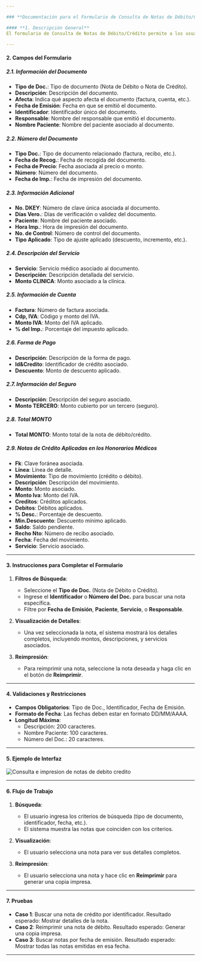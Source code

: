 ```yaml
---

### **Documentación para el Formulario de Consulta de Notas de Débito/Crédito**

#### **1. Descripción General**
El formulario de Consulta de Notas de Débito/Crédito permite a los usuarios buscar, visualizar y reimprimir notas de débito y crédito asociadas a pacientes, facturas y servicios médicos. Estas notas son utilizadas para ajustar montos en las cuentas de los pacientes, ya sea para corregir errores, aplicar descuentos o realizar otros ajustes financieros. El formulario también permite filtrar y consultar notas específicas por tipo de documento, fecha, paciente, servicio, entre otros criterios.

---
```


#### **2. Campos del Formulario**

##### **2.1. Información del Documento**
- **Tipo de Doc.**: Tipo de documento (Nota de Débito o Nota de Crédito).
- **Descripción**: Descripción del documento.
- **Afecta**: Indica qué aspecto afecta el documento (factura, cuenta, etc.).
- **Fecha de Emisión**: Fecha en que se emitió el documento.
- **Identificador**: Identificador único del documento.
- **Responsable**: Nombre del responsable que emitió el documento.
- **Nombre Paciente**: Nombre del paciente asociado al documento.

##### **2.2. Número del Documento**
- **Tipo Doc.**: Tipo de documento relacionado (factura, recibo, etc.).
- **Fecha de Recog.**: Fecha de recogida del documento.
- **Fecha de Precio**: Fecha asociada al precio o monto.
- **Número**: Número del documento.
- **Fecha de Imp.**: Fecha de impresión del documento.

##### **2.3. Información Adicional**
- **No. DKEY**: Número de clave única asociada al documento.
- **Días Vero.**: Días de verificación o validez del documento.
- **Paciente**: Nombre del paciente asociado.
- **Hora Imp.**: Hora de impresión del documento.
- **No. de Control**: Número de control del documento.
- **Tipo Aplicado**: Tipo de ajuste aplicado (descuento, incremento, etc.).

##### **2.4. Descripción del Servicio**
- **Servicio**: Servicio médico asociado al documento.
- **Descripción**: Descripción detallada del servicio.
- **Monto CLINICA**: Monto asociado a la clínica.

##### **2.5. Información de Cuenta**
- **Factura**: Número de factura asociada.
- **Cdp, IVA**: Código y monto del IVA.
- **Monto IVA**: Monto del IVA aplicado.
- **% del Imp.**: Porcentaje del impuesto aplicado.

##### **2.6. Forma de Pago**
- **Descripción**: Descripción de la forma de pago.
- **Id&Credito**: Identificador de crédito asociado.
- **Descuento**: Monto de descuento aplicado.

##### **2.7. Información del Seguro**
- **Descripción**: Descripción del seguro asociado.
- **Monto TERCERO**: Monto cubierto por un tercero (seguro).

##### **2.8. Total MONTO**
- **Total MONTO**: Monto total de la nota de débito/crédito.

##### **2.9. Notas de Crédito Aplicadas en los Honorarios Médicos**
- **Fk**: Clave foránea asociada.
- **Línea**: Línea de detalle.
- **Movimiento**: Tipo de movimiento (crédito o débito).
- **Descripción**: Descripción del movimiento.
- **Monto**: Monto asociado.
- **Monto Iva**: Monto del IVA.
- **Creditos**: Créditos aplicados.
- **Debitos**: Débitos aplicados.
- **% Desc.**: Porcentaje de descuento.
- **Min.Descuento**: Descuento mínimo aplicado.
- **Saldo**: Saldo pendiente.
- **Recho Nto**: Número de recibo asociado.
- **Fecha**: Fecha del movimiento.
- **Servicio**: Servicio asociado.

---

#### **3. Instrucciones para Completar el Formulario**

1. **Filtros de Búsqueda**:
   - Seleccione el **Tipo de Doc.** (Nota de Débito o Crédito).
   - Ingrese el **Identificador** o **Número del Doc.** para buscar una nota específica.
   - Filtre por **Fecha de Emisión**, **Paciente**, **Servicio**, o **Responsable**.

2. **Visualización de Detalles**:
   - Una vez seleccionada la nota, el sistema mostrará los detalles completos, incluyendo montos, descripciones, y servicios asociados.

3. **Reimpresión**:
   - Para reimprimir una nota, seleccione la nota deseada y haga clic en el botón de **Reimprimir**.

---

#### **4. Validaciones y Restricciones**

- **Campos Obligatorios**: Tipo de Doc., Identificador, Fecha de Emisión.
- **Formato de Fecha**: Las fechas deben estar en formato DD/MM/AAAA.
- **Longitud Máxima**:
  - Descripción: 200 caracteres.
  - Nombre Paciente: 100 caracteres.
  - Número del Doc.: 20 caracteres.

---

#### **5. Ejemplo de Interfaz**

![Consulta e impresion de notas de debito credito](images/CNotasDC.JPG)

---

#### **6. Flujo de Trabajo**

1. **Búsqueda**:
   - El usuario ingresa los criterios de búsqueda (tipo de documento, identificador, fecha, etc.).
   - El sistema muestra las notas que coinciden con los criterios.

2. **Visualización**:
   - El usuario selecciona una nota para ver sus detalles completos.

3. **Reimpresión**:
   - El usuario selecciona una nota y hace clic en **Reimprimir** para generar una copia impresa.

---

#### **7. Pruebas**

- **Caso 1**: Buscar una nota de crédito por identificador. Resultado esperado: Mostrar detalles de la nota.
- **Caso 2**: Reimprimir una nota de débito. Resultado esperado: Generar una copia impresa.
- **Caso 3**: Buscar notas por fecha de emisión. Resultado esperado: Mostrar todas las notas emitidas en esa fecha.

---
